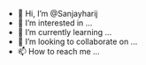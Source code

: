 - 👋 Hi, I’m @Sanjayharij
- 👀 I’m interested in ...
- 🌱 I’m currently learning ...
- 💞️ I’m looking to collaborate on ...
- 📫 How to reach me ...

<!---
Sanjayharij/Sanjayharij is a ✨ special ✨ repository because its `README.md` (this file) appears on your GitHub profile.
You can click the Preview link to take a look at your changes.
--->
